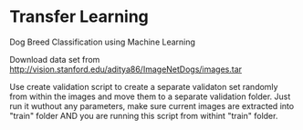 # Transfer Learning
Dog Breed Classification using Machine Learning

Download data set from http://vision.stanford.edu/aditya86/ImageNetDogs/images.tar

Use create validation script to create a separate validaton set randomly from within the images and move them to a separate validation folder. Just run it wuthout any parameters, make sure current images are extracted into "train" folder AND you are running this script from withint "train" folder.
